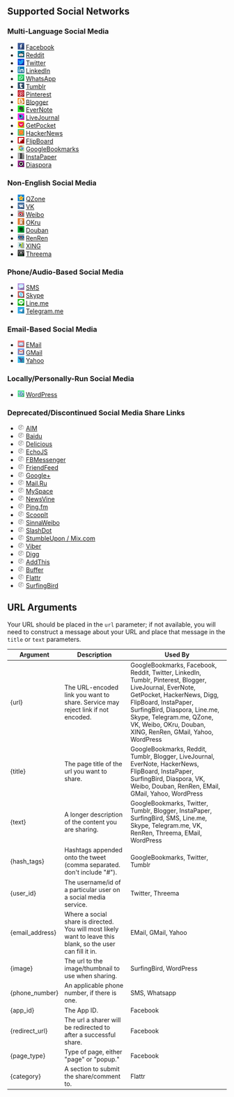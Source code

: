## Supported Social Networks

### Multi-Language Social Media

- <img src="./images/logo-icons/facebook.jpg" width="15px;"/> [Facebook](#facebook)
- <img src="./images/logo-icons/reddit.jpg" width="15px;"/> [Reddit](#reddit)
- <img src="./images/logo-icons/twitter.jpg" width="15px;"/> [Twitter](#twitter)
- <img src="./images/logo-icons/linkedin.jpg" width="15px;"/> [LinkedIn](#linkedin)
- <img src="./images/logo-icons/whatsapp.jpg" width="15px;"/> [WhatsApp](#whatsapp)
- <img src="./images/logo-icons/tumblr.jpg" width="15px;"/> [Tumblr](#tumblr)
- <img src="./images/logo-icons/pinterest.jpg" width="15px;"/> [Pinterest](#pinterest)
- <img src="./images/logo-icons/blogger.jpg" width="15px;"/> [Blogger](#blogger)
- <img src="./images/logo-icons/evernote.jpg" width="15px;"/> [EverNote](#evernote)
- <img src="./images/logo-icons/livejournal.jpg" width="15px;"/> [LiveJournal](#livejournal)
- <img src="./images/logo-icons/getpocket.jpg" width="15px;"/> [GetPocket](#getpocket)
- <img src="./images/logo-icons/hacker.news.jpg" width="15px;"/> [HackerNews](#hackernews)
- <img src="./images/logo-icons/flipboard.jpg" width="15px;"/> [FlipBoard](#flipboard)
- <img src="./images/logo-icons/google.bookmarks.jpg" width="15px;"/> [GoogleBookmarks](#googlebookmarks)
- <img src="./images/logo-icons/instapaper.jpg" width="15px;"/> [InstaPaper](#instapaper)
- <img src="./images/logo-icons/diaspora.jpg" width="15px;"/> [Diaspora](#diaspora)

### Non-English Social Media

- <img src="./images/logo-icons/qzone.jpg" width="15px;"/> [QZone](#qzone)
- <img src="./images/logo-icons/vk.jpg" width="15px;"/> [VK](#vk)
- <img src="./images/logo-icons/weibo.jpg" width="15px;"/> [Weibo](#weibo)
- <img src="./images/logo-icons/okru.jpg" width="15px;"/> [OKru](#okru)
- <img src="./images/logo-icons/douban.jpg" width="15px;"/> [Douban](#douban)
- <img src="./images/logo-icons/renren.jpg" width="15px;"/> [RenRen](#renren)
- <img src="./images/logo-icons/xing.jpg" width="15px;"/> [XING](#xing)
- <img src="./images/logo-icons/threema.jpg" width="15px;"/> [Threema](#threema)

### Phone/Audio-Based Social Media

- <img src="./images/logo-icons/sms.jpg" width="15px;"/> [SMS](#sms)
- <img src="./images/logo-icons/skype.jpg" width="15px;"/> [Skype](#skype)
- <img src="./images/logo-icons/line.me.jpg" width="15px;"/> [Line.me](#lineme)
- <img src="./images/logo-icons/telegram.me.jpg" width="15px;"/> [Telegram.me](#telegramme)

### Email-Based Social Media

- <img src="./images/logo-icons/email.jpg" width="15px;"/> [EMail](#email)
- <img src="./images/logo-icons/gmail.jpg" width="15px;"/> [GMail](#gmail)
- <img src="./images/logo-icons/yahoo.jpg" width="15px;"/> [Yahoo](#yahoo)

### Locally/Personally-Run Social Media

- <img src="./images/logo-icons/wordpress.jpg" width="15px;"/> [WordPress](#wordpress)

### Deprecated/Discontinued Social Media Share Links

- <img src="./images/logo-icons/dead-service.jpg" width="15px;"/> [AIM](#aim)
- <img src="./images/logo-icons/dead-service.jpg" width="15px;"/> [Baidu](#baidu)
- <img src="./images/logo-icons/dead-service.jpg" width="15px;"/> [Delicious](#delicious)
- <img src="./images/logo-icons/dead-service.jpg" width="15px;"/> [EchoJS](#echojs)
- <img src="./images/logo-icons/dead-service.jpg" width="15px;"/> [FBMessenger](#fbmessenger)
- <img src="./images/logo-icons/dead-service.jpg" width="15px;"/> [FriendFeed](#friendfeed)
- <img src="./images/logo-icons/dead-service.jpg" width="15px;"/> [Google+](#googleplus)
- <img src="./images/logo-icons/dead-service.jpg" width="15px;"/> [Mail.Ru](#mailru)
- <img src="./images/logo-icons/dead-service.jpg" width="15px;"/> [MySpace](#myspace)
- <img src="./images/logo-icons/dead-service.jpg" width="15px;"/> [NewsVine](#newsvine)
- <img src="./images/logo-icons/dead-service.jpg" width="15px;"/> [Ping.fm](#pingfm)
- <img src="./images/logo-icons/dead-service.jpg" width="15px;"/> [ScoopIt](#scoopit)
- <img src="./images/logo-icons/dead-service.jpg" width="15px;"/> [SinnaWeibo](#sinaweibo)
- <img src="./images/logo-icons/dead-service.jpg" width="15px;"/> [SlashDot](#slashdot)
- <img src="./images/logo-icons/dead-service.jpg" width="15px;"/> [StumbleUpon / Mix.com](#stumbleupon)
- <img src="./images/logo-icons/dead-service.jpg" width="15px;"/> [Viber](#viber)
- <img src="./images/logo-icons/dead-service.jpg" width="15px;"/> [Digg](#digg)
- <img src="./images/logo-icons/dead-service.jpg" width="15px;"/> [AddThis](#addthis)
- <img src="./images/logo-icons/dead-service.jpg" width="15px;"/> [Buffer](#buffer)
- <img src="./images/logo-icons/dead-service.jpg" width="15px;"/> [Flattr](#flattr)
- <img src="./images/logo-icons/dead-service.jpg" width="15px;"/> [SurfingBird](#surfingbird)

## URL Arguments

Your URL should be placed in the `url` parameter; if not available, you will need to construct a message about your URL and place that message in the `title` or `text` parameters.

| Argument        | Description                                                                                                  | Used By                                                                                                                                                                                                                                                                                |
| --------------- | ------------------------------------------------------------------------------------------------------------ | -------------------------------------------------------------------------------------------------------------------------------------------------------------------------------------------------------------------------------------------------------------------------------------- |
| {url}           | The URL-encoded link you want to share. Service may reject link if not encoded.                              | GoogleBookmarks, Facebook, Reddit, Twitter, LinkedIn, Tumblr, Pinterest, Blogger, LiveJournal, EverNote, GetPocket, HackerNews, Digg, FlipBoard, InstaPaper, SurfingBird, Diaspora, Line.me, Skype, Telegram.me, QZone, VK, Weibo, OKru, Douban, XING, RenRen, GMail, Yahoo, WordPress |
| {title}         | The page title of the url you want to share.                                                                 | GoogleBookmarks, Reddit, Tumblr, Blogger, LiveJournal, EverNote, HackerNews, FlipBoard, InstaPaper, SurfingBird, Diaspora, VK, Weibo, Douban, RenRen, EMail, GMail, Yahoo, WordPress                                                                                                   |
| {text}          | A longer description of the content you are sharing.                                                         | GoogleBookmarks, Twitter, Tumblr, Blogger, InstaPaper, SurfingBird, SMS, Line.me, Skype, Telegram.me, VK, RenRen, Threema, EMail, WordPress                                                                                                                                            |
| {hash_tags}     | Hashtags appended onto the tweet (comma separated. don't include "#").                                       | GoogleBookmarks, Twitter, Tumblr                                                                                                                                                                                                                                                       |
| {user_id}       | The username/id of a particular user on a social media service.                                              | Twitter, Threema                                                                                                                                                                                                                                                                       |
| {email_address} | Where a social share is directed. You will most likely want to leave this blank, so the user can fill it in. | EMail, GMail, Yahoo                                                                                                                                                                                                                                                                    |
| {image}         | The url to the image/thumbnail to use when sharing.                                                          | SurfingBird, WordPress                                                                                                                                                                                                                                                                 |
| {phone_number}  | An applicable phone number, if there is one.                                                                 | SMS, Whatsapp                                                                                                                                                                                                                                                                          |
| {app_id}        | The App ID.                                                                                                  | Facebook                                                                                                                                                                                                                                                                               |
| {redirect_url}  | The url a sharer will be redirected to after a successful share.                                             | Facebook                                                                                                                                                                                                                                                                               |
| {page_type}     | Type of page, either "page" or "popup."                                                                      | Facebook                                                                                                                                                                                                                                                                               |
| {category}      | A section to submit the share/comment to.                                                                    | Flattr                                                                                                                                                                                                                                                                                 |
